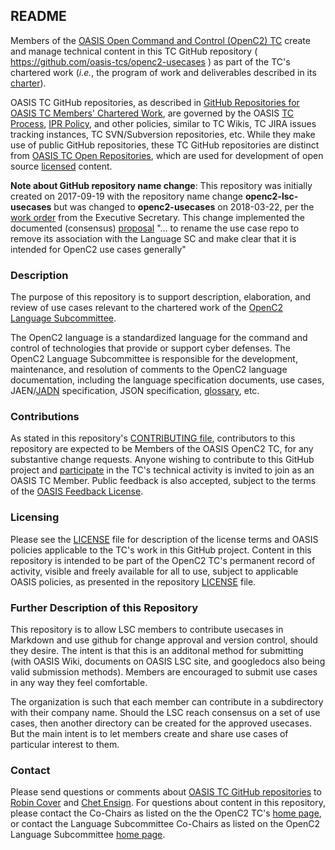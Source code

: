 <!--  ============ README.md ===========  -->
<div>
<h2>README</h2>

<p>Members of the <a href="https://www.oasis-open.org/committees/openc2/">OASIS Open Command and Control (OpenC2) TC</a> create and manage technical content in this TC GitHub repository ( <a href="https://github.com/oasis-tcs/openc2-usecases">https://github.com/oasis-tcs/openc2-usecases</a> ) as part of the TC's chartered work (<i>i.e.</i>, the program of work and deliverables described in its <a href="https://www.oasis-open.org/committees/openc2/charter.php">charter</a>).</p>

<p>OASIS TC GitHub repositories, as described in <a href="https://www.oasis-open.org/resources/tcadmin/github-repositories-for-oasis-tc-members-chartered-work">GitHub Repositories for OASIS TC Members' Chartered Work</a>, are governed by the OASIS <a href="https://www.oasis-open.org/policies-guidelines/tc-process">TC Process</a>, <a href="https://www.oasis-open.org/policies-guidelines/ipr">IPR Policy</a>, and other policies, similar to TC Wikis, TC JIRA issues tracking instances, TC SVN/Subversion repositories, etc.  While they make use of public GitHub repositories, these TC GitHub repositories are distinct from <a href="https://www.oasis-open.org/resources/open-repositories">OASIS TC Open Repositories</a>, which are used for development of open source <a href="https://www.oasis-open.org/resources/open-repositories/licenses">licensed</a> content.</p>

<p><b>Note about GitHub repository name change</b>:  This repository was initially created on 2017-09-19 with the repository name change <b>openc2-lsc-usecases</b> but was changed to <b>openc2-usecases</b> on 2018-03-22, per the <a href="https://lists.oasis-open.org/archives/openc2/201803/msg00034.html">work order</a> from the Executive Secretary.  This change implemented the documented (consensus) <a href="https://lists.oasis-open.org/archives/openc2/201803/msg00027.html">proposal</a> "... to rename the use case repo to remove its association with the Language SC and make clear that it is intended for OpenC2 use cases generally"</p>

</div>

<div>
<h3>Description</h3>

<p>The purpose of this repository is to support description, elaboration, and review of use cases relevant to the chartered work of the <a href="https://www.oasis-open.org/committees/tc_home.php?wg_abbrev=openc2-lang">OpenC2 Language Subcommittee</a>.</p>

<p>The OpenC2 language is a standardized language for the command and control of technologies that provide or support cyber defenses.  The OpenC2 Language Subcommittee is responsible for the development, maintenance, and resolution of comments to the OpenC2 language documentation, including the language specification documents, use cases, JAEN/<a href="https://github.com/oasis-open/openc2-jadn">JADN</a> specification, JSON specification, <a href="https://github.com/oasis-tcs/openc2-glossary">glossary</a>, etc.</p>
</div>

<div>
<h3>Contributions</h3>
<p>As stated in this repository's <a href="https://github.com/oasis-tcs/openc2-usecases/blob/master/CONTRIBUTING.md">CONTRIBUTING file</a>, contributors to this repository are expected to be Members of the OASIS OpenC2 TC, for any substantive change requests.  Anyone wishing to contribute to this GitHub project and <a href="https://www.oasis-open.org/join/participation-instructions">participate</a> in the TC's technical activity is invited to join as an OASIS TC Member.  Public feedback is also accepted, subject to the terms of the <a href="https://www.oasis-open.org/policies-guidelines/ipr#appendixa">OASIS Feedback License</a>.</p>
</div>


<div>
<h3>Licensing</h3>
<p>Please see the <a href="https://github.com/oasis-tcs/openc2-usecases/blob/master/LICENSE.md">LICENSE</a> file for description of the license terms and OASIS policies applicable to the TC's work in this GitHub project. Content in this repository is intended to be part of the OpenC2 TC's permanent record of activity, visible and freely available for all to use, subject to applicable OASIS policies, as presented in the repository <a href="https://github.com/oasis-tcs/openc2-usecases/blob/master/LICENSE.md">LICENSE</a> file.</p>
</div>

<div>
<h3>Further Description of this Repository</h3>

<p>
This repository is to allow LSC members to contribute usecases in Markdown 
and use github for change approval and version control, should they desire.
The intent is that this is an additonal method for submitting (with OASIS Wiki, 
documents on OASIS LSC site,
and googledocs
also being valid submission methods).
Members are encouraged to submit use cases in any way they feel comfortable.
</p>
<p>
The organization is such that each member can contribute in a subdirectory with their company name.
Should the LSC reach consensus on a set of use cases, 
then another directory can be created for the approved usecases.
But the main intent is to let members create and share use cases of particular interest to them.
</p>
</div>

<div>

<h3>Contact</h3>
<p>Please send questions or comments about <a href="https://www.oasis-open.org/resources/tcadmin/github-repositories-for-oasis-tc-members-chartered-work">OASIS TC GitHub repositories</a> to <a href="mailto:robin@oasis-open.org">Robin Cover</a> and <a href="mailto:chet.ensign@oasis-open.org">Chet Ensign</a>.  For questions about content in this repository, please contact the Co-Chairs as listed on the the OpenC2 TC's <a href="https://www.oasis-open.org/committees/openc2/">home page</a>, or contact 
the Language Subcommittee Co-Chairs as listed on the OpenC2 Language Subcommittee
<a href="https://www.oasis-open.org/committees/tc_home.php?wg_abbrev=openc2-lang">home page</a>.</p>
</div>
